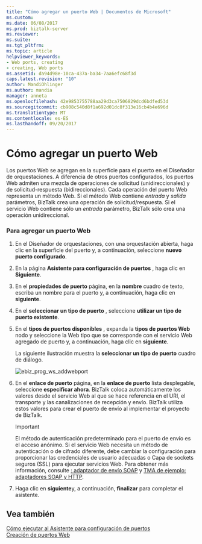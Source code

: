 ```yaml
---
title: "Cómo agregar un puerto Web | Documentos de Microsoft"
ms.custom: 
ms.date: 06/08/2017
ms.prod: biztalk-server
ms.reviewer: 
ms.suite: 
ms.tgt_pltfrm: 
ms.topic: article
helpviewer_keywords:
- Web ports, creating
- creating, Web ports
ms.assetid: da94d98e-10ca-437a-ba34-7aa6efc68f3d
caps.latest.revision: "10"
author: MandiOhlinger
ms.author: mandia
manager: anneta
ms.openlocfilehash: 42e9853755788aa29d3ca7506829dcd6bdfed53d
ms.sourcegitcommit: cb908c540d8f1a692d01dc8f313e16cb4b4e696d
ms.translationtype: MT
ms.contentlocale: es-ES
ms.lasthandoff: 09/20/2017
---
```

# <a name="how-to-add-a-web-port"></a>Cómo agregar un puerto Web
Los puertos Web se agregan en la superficie para el puerto en el Diseñador de orquestaciones. A diferencia de otros puertos configurados, los puertos Web admiten una mezcla de operaciones de solicitud (unidireccionales) y de solicitud-respuesta (bidireccionales). Cada operación del puerto Web representa un método Web. Si el método Web contiene *entrada* y *salida* parámetros, BizTalk crea una operación de solicitud/respuesta. Si el servicio Web contiene sólo un *entrada* parámetro, BizTalk sólo crea una operación unidireccional.  
  
### <a name="to-add-a-web-port"></a>Para agregar un puerto Web  
  
1.  En el Diseñador de orquestaciones, con una orquestación abierta, haga clic en la superficie del puerto y, a continuación, seleccione **nuevo puerto configurado**.  
  
2.  En la página **Asistente para configuración de puertos** , haga clic en **Siguiente**.  
  
3.  En el **propiedades de puerto** página, en la **nombre** cuadro de texto, escriba un nombre para el puerto y, a continuación, haga clic en **siguiente**.  
  
4.  En el **seleccionar un tipo de puerto** , seleccione **utilizar un tipo de puerto existente**.  
  
5.  En el **tipos de puertos disponibles** , expanda la **tipos de puertos Web** nodo y seleccione la Web tipo que se corresponde con el servicio Web agregado de puerto y, a continuación, haga clic en **siguiente**.  
  
     La siguiente ilustración muestra la **seleccionar un tipo de puerto** cuadro de diálogo.  
  
     ![](../core/media/ebiz-prog-ws-addwebport.gif "ebiz_prog_ws_addwebport")  
  
6.  En el **enlace de puerto** página, en la **enlace de puerto** lista desplegable, seleccione **especificar ahora**. BizTalk coloca automáticamente los valores desde el servicio Web al que se hace referencia en el URI, el transporte y las canalizaciones de recepción y envío. BizTalk utiliza estos valores para crear el puerto de envío al implementar el proyecto de BizTalk.  
  
    > [!IMPORTANT]
    >  El método de autenticación predeterminado para el puerto de envío es el acceso anónimo. Si el servicio Web necesita un método de autenticación o de cifrado diferente, debe cambiar la configuración para proporcionar las credenciales de usuario adecuadas o Capa de sockets seguros (SSL) para ejecutar servicios Web. Para obtener más información, consulte [: adaptador de envío SOAP](../core/soap-send-adapter.md) y [TMA de ejemplo: adaptadores SOAP y HTTP](../core/sample-tma-http-and-soap-adapters.md).  
  
7.  Haga clic en **siguiente**y, a continuación, **finalizar** para completar el asistente.  
  
## <a name="see-also"></a>Vea también  
 [Cómo ejecutar al Asistente para configuración de puertos](../core/how-to-run-the-port-configuration-wizard.md)   
 [Creación de puertos Web](../core/creating-web-ports.md)